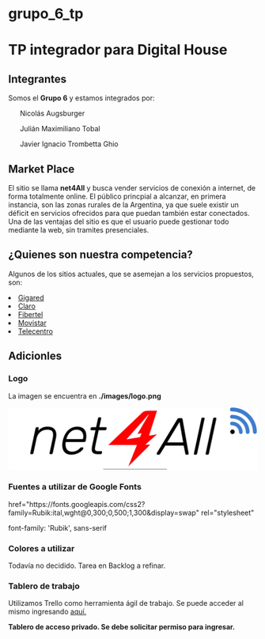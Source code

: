 # grupo_6_tp
<h1>TP integrador para Digital House</h1>

<h2>Integrantes</h2>
<p>Somos el <strong>Grupo 6</strong> y estamos integrados por:</p>

<nav>
 <ul>Nicolás Augsburger</ul>
 <ul>Julián Maximiliano Tobal</ul>
 <ul>Javier Ignacio Trombetta Ghio</ul>
</nav>

<h2>Market Place</h2>
<p>El sitio se llama <strong>net4All</strong> y busca vender servicios de conexión a internet, de forma totalmente online. El público princpial a alcanzar, en primera instancia, son las zonas rurales de la Argentina, ya que suele existir un déficit en servicios ofrecidos para que puedan también estar conectados. Una de las ventajas del sitio es que el usuario puede gestionar todo mediante la web, sin tramites presenciales.</p>

<h2>¿Quienes son nuestra competencia?</h2>
<p>Algunos de los sitios actuales, que se asemejan a los servicios propuestos, son:</p>
<nav>
  <li><a href="https://www.gigared.com.ar/">Gigared</a></li>
  <li><a href="https://www.claro.com.ar/personas">Claro</a></li>
  <li><a href="https://www.cablevisionfibertel.com.ar/">Fibertel</a></li>
  <li><a href="https://www.movistar.com.ar/">Movistar</a></li>
  <li><a href="https://telecentro.com.ar/">Telecentro</a></li>
</nav>

<h2>Adicionles</h2>
<h3>Logo</h3>
<p>La imagen se encuentra en <strong>./images/logo.png</strong></p>
<img src="https://github.com/javiertrombetta/grupo_6_tp/blob/main/public/images/logo.png" alt="Logo de net4All">

<h3>Fuentes a utilizar de Google Fonts</h2>
<p>href="https://fonts.googleapis.com/css2?family=Rubik:ital,wght@0,300;0,500;1,300&display=swap" rel="stylesheet"</p>
<p>font-family: 'Rubik', sans-serif</p>

<h3>Colores a utilizar</h2>
<p>Todavía no decidido. Tarea en Backlog a refinar.</p>

<h3>Tablero de trabajo</h3>
<p>Utilizamos Trello como herramienta ágil de trabajo. Se puede acceder al mismo ingresando <a href="https://trello.com/b/wLkGKnhk">aquí.</a></p>
<p><strong>Tablero de acceso privado. Se debe solicitar permiso para ingresar.</strong></p>




